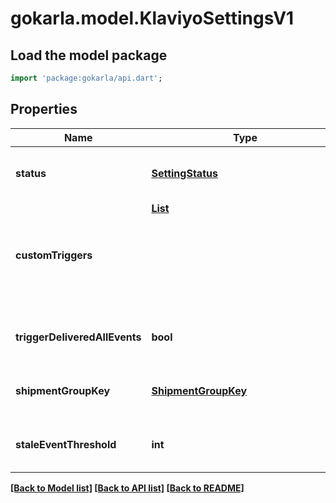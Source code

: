 # gokarla.model.KlaviyoSettingsV1

## Load the model package
```dart
import 'package:gokarla/api.dart';
```

## Properties
Name | Type | Description | Notes
------------ | ------------- | ------------- | -------------
**status** | [**SettingStatus**](SettingStatus.md) | Whether the klaviyo integration is enabled | 
**customTriggers** | [**List<Object>**](Object.md) | Custom triggers for klaviyo | [optional] [default to const []]
**triggerDeliveredAllEvents** | **bool** | Whether to trigger all events for klaviyo | [optional] [default to false]
**shipmentGroupKey** | [**ShipmentGroupKey**](ShipmentGroupKey.md) | The key to use for the shipment group | [optional] [default to ShipmentGroupKey.shipmentId]
**staleEventThreshold** | **int** | Stale event threshold for klaviyo in hours | [optional] [default to 4]

[[Back to Model list]](../README.md#documentation-for-models) [[Back to API list]](../README.md#documentation-for-api-endpoints) [[Back to README]](../README.md)


